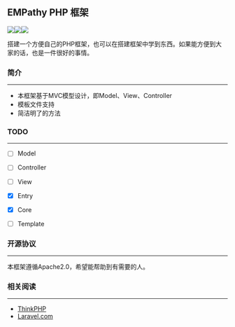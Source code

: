 ## EMPathy PHP 框架

[![](https://travis-ci.org/LittleJake/EMPathy.svg?branch=master)](https://travis-ci.org/LittleJake/EMPathy)![](https://img.shields.io/hexpm/l/plug.svg)![](https://img.shields.io/badge/php%20tested-5.6.25-brightgreen.svg)



搭建一个方便自己的PHP框架，也可以在搭建框架中学到东西。如果能方便到大家的话，也是一件很好的事情。



### 简介

----

- 本框架基于MVC模型设计，即Model、View、Controller
- 模板文件支持
- 简洁明了的方法



### TODO

----

- [ ] Model
- [ ] Controller
- [ ] View
- [x] Entry
- [x] Core
- [ ] Template



### 开源协议

----

本框架遵循Apache2.0，希望能帮助到有需要的人。





### 相关阅读

----

- [ThinkPHP](http://www.thinkphp.cn/)
- [Laravel.com](https://laravel.com/)

